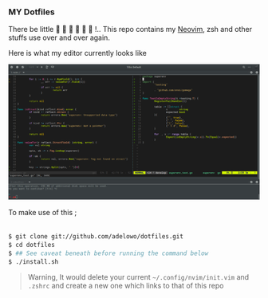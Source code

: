 ### MY Dotfiles

There be little :dragon: :dragon: :dragon: :dragon: :dragon: :dragon: !.. This repo contains my [Neovim](https://github.com/neovim/neovim), zsh and other stuffs use over and over again.

Here is what my editor currently looks like 

![Neovim](https://github.com/adelowo/dotfiles/blob/master/db/nvim.png)

To make use of this ;

```bash

$ git clone git://github.com/adelowo/dotfiles.git
$ cd dotfiles
$ ## See caveat beneath before running the command below
$ ./install.sh

```

> Warning, It would delete your current `~/.config/nvim/init.vim` and `.zshrc` and create a new one which links to that of this repo

